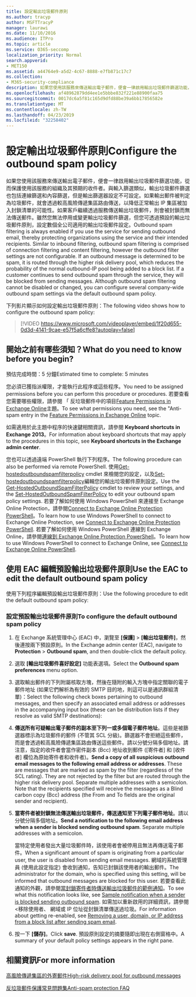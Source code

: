 ```yaml
---
title: 設定輸出垃圾郵件原則
ms.author: tracyp
author: MSFTTracyP
manager: laurawi
ms.date: 11/10/2016
ms.audience: ITPro
ms.topic: article
ms.service: O365-seccomp
localization_priority: Normal
search.appverid:
- MET150
ms.assetid: a44764e9-a5d2-4c67-8888-e7fb871c17c7
ms.collection:
- M365-security-compliance
description: 如果您使用該服務來傳送輸出電子郵件，便會一律啟用輸出垃圾郵件篩選功能，從而保護使用該服務的組織及其預期的收件者。
ms.openlocfilehash: af48962879dd4ee1e5bbbe832f221e88900faa75
ms.sourcegitcommit: 0017dc6a5f81c165d9dfd88be39a6bb17856582e
ms.translationtype: MT
ms.contentlocale: zh-TW
ms.lasthandoff: 04/23/2019
ms.locfileid: "32258402"
---
```

# <a name="configure-the-outbound-spam-policy"></a><span data-ttu-id="81993-103">設定輸出垃圾郵件原則</span><span class="sxs-lookup"><span data-stu-id="81993-103">Configure the outbound spam policy</span></span>

<span data-ttu-id="81993-p101">如果您使用該服務來傳送輸出電子郵件，便會一律啟用輸出垃圾郵件篩選功能，從而保護使用該服務的組織及其預期的收件者。與輸入篩選類似，輸出垃圾郵件篩選也包括連線篩選和內容篩選，但是輸出篩選器設定不可設定。如果輸出郵件被判定為垃圾郵件，就會透過較高風險傳遞集區路由傳送，以降低正常輸出 IP 集區被加入封鎖清單的可能性。如果客戶繼續透過服務傳送輸出垃圾郵件，則會被封鎖而無法傳送郵件。雖然您無法停用或變更輸出垃圾郵件篩選，但您可透過預設的輸出垃圾郵件原則，設定數個全公司適用的輸出垃圾郵件設定。</span><span class="sxs-lookup"><span data-stu-id="81993-p101">Outbound spam filtering is always enabled if you use the service for sending outbound email, thereby protecting organizations using the service and their intended recipients. Similar to inbound filtering, outbound spam filtering is comprised of connection filtering and content filtering, however the outbound filter settings are not configurable. If an outbound message is determined to be spam, it is routed through the higher risk delivery pool, which reduces the probability of the normal outbound-IP pool being added to a block list. If a customer continues to send outbound spam through the service, they will be blocked from sending messages. Although outbound spam filtering cannot be disabled or changed, you can configure several company-wide outbound spam settings via the default outbound spam policy.</span></span> 
  
<span data-ttu-id="81993-109">下列影片顯示如何設定輸出垃圾郵件原則：</span><span class="sxs-lookup"><span data-stu-id="81993-109">The following video shows how to configure the outbound spam policy:</span></span>
  
> [!VIDEO https://www.microsoft.com/videoplayer/embed/1f20d655-0d3d-4141-9cae-e57f5a6cffe8?autoplay=false]
  
## <a name="what-do-you-need-to-know-before-you-begin"></a><span data-ttu-id="81993-110">開始之前有哪些須知？</span><span class="sxs-lookup"><span data-stu-id="81993-110">What do you need to know before you begin?</span></span>
<span data-ttu-id="81993-111"><a name="sectionSection0"> </a></span><span class="sxs-lookup"><span data-stu-id="81993-111"></span></span>

<span data-ttu-id="81993-112">預估完成時間：5 分鐘</span><span class="sxs-lookup"><span data-stu-id="81993-112">Estimated time to complete: 5 minutes</span></span>
  
<span data-ttu-id="81993-113">您必須已獲指派權限，才能執行此程序或這些程序。</span><span class="sxs-lookup"><span data-stu-id="81993-113">You need to be assigned permissions before you can perform this procedure or procedures.</span></span> <span data-ttu-id="81993-114">若要查看您需要哪些權限，請參閱 「 反垃圾郵件中的項目[Feature Permissions in Exchange Online](http://technet.microsoft.com/library/15073ce1-0917-403b-8839-02a2ebc96e16.aspx)主題。</span><span class="sxs-lookup"><span data-stu-id="81993-114">To see what permissions you need, see the "Anti-spam entry in the [Feature Permissions in Exchange Online](http://technet.microsoft.com/library/15073ce1-0917-403b-8839-02a2ebc96e16.aspx) topic.</span></span> 
  
<span data-ttu-id="81993-115">如需適用於此主題中程序的快速鍵相關資訊，請參閱 **Keyboard shortcuts in Exchange 2013**。</span><span class="sxs-lookup"><span data-stu-id="81993-115">For information about keyboard shortcuts that may apply to the procedures in this topic, see **Keyboard shortcuts in the Exchange admin center**.</span></span>
  
<span data-ttu-id="81993-116">您也可以透過遠端 PowerShell 執行下列程序。</span><span class="sxs-lookup"><span data-stu-id="81993-116">The following procedure can also be performed via remote PowerShell.</span></span> <span data-ttu-id="81993-117">使用[Get-hostedoutboundspamfilterpolicy](http://technet.microsoft.com/library/8f15c83c-c10a-4d9d-b135-35321430bdc2.aspx) cmdlet 來檢閱您的設定，以及[Set-hostedoutboundspamfilterpolicy](http://technet.microsoft.com/library/665d1b04-d4b5-4a0e-811a-4e37096ccbfd.aspx)編輯您的輸出垃圾郵件原則設定。</span><span class="sxs-lookup"><span data-stu-id="81993-117">Use the [Get-HostedOutboundSpamFilterPolicy](http://technet.microsoft.com/library/8f15c83c-c10a-4d9d-b135-35321430bdc2.aspx) cmdlet to review your settings, and the [Set-HostedOutboundSpamFilterPolicy](http://technet.microsoft.com/library/665d1b04-d4b5-4a0e-811a-4e37096ccbfd.aspx) to edit your outbound spam policy settings.</span></span> <span data-ttu-id="81993-118">若要了解如何使用 Windows PowerShell 來連接至 Exchange Online Protection，請參閱[Connect to Exchange Online Protection PowerShell](https://go.microsoft.com/fwlink/p/?linkid=627290)。</span><span class="sxs-lookup"><span data-stu-id="81993-118">To learn how to use Windows PowerShell to connect to Exchange Online Protection, see [Connect to Exchange Online Protection PowerShell](https://go.microsoft.com/fwlink/p/?linkid=627290).</span></span> <span data-ttu-id="81993-119">若要了解如何使用 Windows PowerShell 連線到 Exchange Online，請參閱[連線到 Exchange Online Protection PowerShell](https://go.microsoft.com/fwlink/p/?linkid=396554)。</span><span class="sxs-lookup"><span data-stu-id="81993-119">To learn how to use Windows PowerShell to connect to Exchange Online, see [Connect to Exchange Online PowerShell](https://go.microsoft.com/fwlink/p/?linkid=396554).</span></span>
  
## <a name="use-the-eac-to-edit-the-default-outbound-spam-policy"></a><span data-ttu-id="81993-120">使用 EAC 編輯預設輸出垃圾郵件原則</span><span class="sxs-lookup"><span data-stu-id="81993-120">Use the EAC to edit the default outbound spam policy</span></span>
<span data-ttu-id="81993-121"><a name="sectionSection1"> </a></span><span class="sxs-lookup"><span data-stu-id="81993-121"></span></span>

<span data-ttu-id="81993-122">使用下列程序編輯預設輸出垃圾郵件原則：</span><span class="sxs-lookup"><span data-stu-id="81993-122">Use the following procedure to edit the default outbound spam policy:</span></span>
  
### <a name="to-configure-the-default-outbound-spam-policy"></a><span data-ttu-id="81993-123">設定預設輸出垃圾郵件原則</span><span class="sxs-lookup"><span data-stu-id="81993-123">To configure the default outbound spam policy</span></span>

1. <span data-ttu-id="81993-124">在 Exchange 系統管理中心 (EAC) 中，瀏覽至 **[保護]** \> **[輸出垃圾郵件]**，然後連按兩下預設原則。</span><span class="sxs-lookup"><span data-stu-id="81993-124">In the Exchange admin center (EAC), navigate to **Protection** \> **Outbound spam**, and then double-click the default policy.</span></span>
    
2. <span data-ttu-id="81993-125">選取 **[輸出垃圾郵件喜好設定]** 功能表選項。</span><span class="sxs-lookup"><span data-stu-id="81993-125">Select the **Outbound spam preferences** menu option.</span></span> 
    
3. <span data-ttu-id="81993-126">選取輸出郵件的下列附屬核取方塊，然後在隨附的輸入方塊中指定關聯的電子郵件地址 (如果它們解析為有效的 SMTP 目的地，則這可以是通訊群組清單)：</span><span class="sxs-lookup"><span data-stu-id="81993-126">Select the following check boxes pertaining to outbound messages, and then specify an associated email address or addresses in the accompanying input box (these can be distribution lists if they resolve as valid SMTP destinations):</span></span>
    
1. <span data-ttu-id="81993-p104">**傳送所有可疑輸出電子郵件的副本至下列一或多個電子郵件地址**。這些是被篩選器標示為垃圾郵件的郵件 (不管其 SCL 分級)。篩選器不會拒絕這些郵件，而是會透過較高風險傳遞集區路由傳送這些郵件。請以分號分隔多個地址。請注意，指定的收件者會當作密件副本 (Bcc) 地址收到郵件 ([寄件者] 和 [收件者] 欄位為原始寄件者和收件者)。</span><span class="sxs-lookup"><span data-stu-id="81993-p104">**Send a copy of all suspicious outbound email messages to the following email address or addresses**. These are messages that are marked as spam by the filter (regardless of the SCL rating). They are not rejected by the filter but are routed through the higher risk delivery pool. Separate multiple addresses with a semicolon. Note that the recipients specified will receive the messages as a Blind carbon copy (Bcc) address (the From and To fields are the original sender and recipient).</span></span>
    
2. <span data-ttu-id="81993-p105">**當寄件者被封鎖無法傳送輸出垃圾郵件，傳送通知至下列電子郵件地址**。請以分號分隔多個地址。</span><span class="sxs-lookup"><span data-stu-id="81993-p105">**Send a notification to the following email address when a sender is blocked sending outbound spam**. Separate multiple addresses with a semicolon.</span></span>
    
    <span data-ttu-id="81993-134">當特定使用者發出大量垃圾郵件時，該使用者會被停用且無法再傳送電子郵件。</span><span class="sxs-lookup"><span data-stu-id="81993-134">When a significant amount of spam is originating from a particular user, the user is disabled from sending email messages.</span></span> <span data-ttu-id="81993-135">網域的系統管理員 (使用此設定指定) 會收到通知，告知已封鎖該使用者的輸出郵件。</span><span class="sxs-lookup"><span data-stu-id="81993-135">The administrator for the domain, who is specified using this setting, will be informed that outbound messages are blocked for this user.</span></span> <span data-ttu-id="81993-136">若要查看此通知的外觀，請參閱[當封鎖寄件者時傳送輸出垃圾郵件的範例通知](sample-notification-when-a-sender-is-blocked-sending-outbound-spam.md)。</span><span class="sxs-lookup"><span data-stu-id="81993-136">To see what this notification looks like, see [Sample notification when a sender is blocked sending outbound spam](sample-notification-when-a-sender-is-blocked-sending-outbound-spam.md).</span></span> <span data-ttu-id="81993-137">如需加以重新啟用的詳細資訊，請參閱 <<c0>移除使用者、 網域或 IP 位址從封鎖清單傳送過垃圾。</span><span class="sxs-lookup"><span data-stu-id="81993-137">For information about getting re-enabled, see [Removing a user, domain, or IP address from a block list after sending spam email](http://technet.microsoft.com/library/712cfcc1-31e8-4e51-8561-b64258a8f1e5.aspx).</span></span>
    
4. <span data-ttu-id="81993-138">按一下 **[儲存]**。</span><span class="sxs-lookup"><span data-stu-id="81993-138">Click **save**.</span></span> <span data-ttu-id="81993-139">預設原則設定的摘要隨即出現在右側窗格中。</span><span class="sxs-lookup"><span data-stu-id="81993-139">A summary of your default policy settings appears in the right pane.</span></span>
    
## <a name="for-more-information"></a><span data-ttu-id="81993-140">相關資訊</span><span class="sxs-lookup"><span data-stu-id="81993-140">For more information</span></span>
<span data-ttu-id="81993-141"><a name="sectionSection2"> </a></span><span class="sxs-lookup"><span data-stu-id="81993-141"></span></span>

[<span data-ttu-id="81993-142">高風險傳遞集區的外寄郵件</span><span class="sxs-lookup"><span data-stu-id="81993-142">High-risk delivery pool for outbound messages</span></span>](high-risk-delivery-pool-for-outbound-messages.md)
  
[<span data-ttu-id="81993-143">反垃圾郵件保護常見問題集</span><span class="sxs-lookup"><span data-stu-id="81993-143">Anti-spam protection FAQ</span></span>](anti-spam-protection-faq.md)
  

